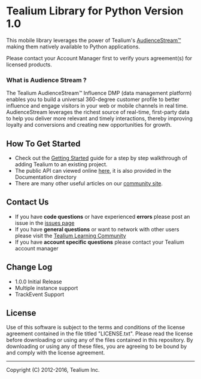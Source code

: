 # Tealium Library for Python Version 1.0

This mobile library leverages the power of Tealium's [AudienceStream™](http://tealium.com/products/audiencestream/) making them natively available to Python applications.

Please contact your Account Manager first to verify yours agreement(s) for licensed products.

### What is Audience Stream ?

The Tealium AudienceStream™ Influence DMP (data management platform) enables you to build a universal 360-degree customer profile to better influence and engage visitors in your web or mobile channels in real time. AudienceStream leverages the richest source of real-time, first-party data to help you deliver more relevant and timely interactions, thereby improving loyalty and conversions and creating new opportunities for growth.

## How To Get Started

* Check out the [Getting Started](https://community.tealiumiq.com/t5/Mobile-Libraries/Mobile-140-Getting-Started-With-Python/ta-p/12496) guide for a step by step walkthrough of adding Tealium to an existing project.  
* The public API can viewed online [here](https://community.tealiumiq.com/t5/Mobile-Libraries/Tealium-Python-APIs/ta-p/14699), it is also provided in the Documentation directory
* There are many other useful articles on our [community site](https://community.tealiumiq.com).

## Contact Us

* If you have **code questions** or have experienced **errors** please post an issue in the [issues page](../../issues)
* If you have **general questions** or want to network with other users please visit the [Tealium Learning Community](https://community.tealiumiq.com)
* If you have **account specific questions** please contact your Tealium account manager

## Change Log

- 1.0.0 Initial Release
- Multiple instance support
- TrackEvent Support


## License

Use of this software is subject to the terms and conditions of the license agreement contained in the file titled "LICENSE.txt".  Please read the license before downloading or using any of the files contained in this repository. By downloading or using any of these files, you are agreeing to be bound by and comply with the license agreement.


---
Copyright (C) 2012-2016, Tealium Inc.
